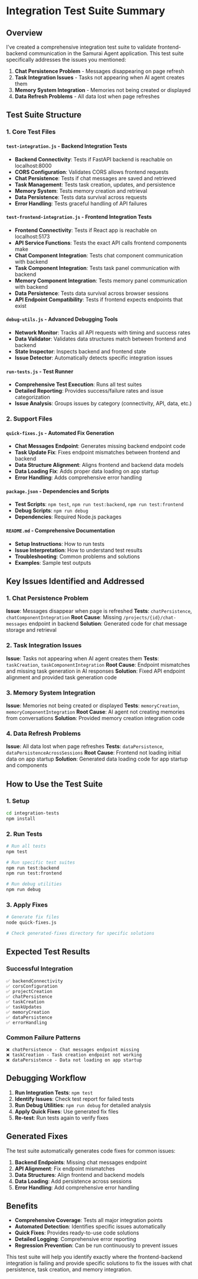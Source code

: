 # Integration Test Suite Summary

## Overview

I've created a comprehensive integration test suite to validate frontend-backend communication in the Samurai Agent application. This test suite specifically addresses the issues you mentioned:

1. **Chat Persistence Problem** - Messages disappearing on page refresh
2. **Task Integration Issues** - Tasks not appearing when AI agent creates them
3. **Memory System Integration** - Memories not being created or displayed
4. **Data Refresh Problems** - All data lost when page refreshes

## Test Suite Structure

### 1. Core Test Files

#### `test-integration.js` - Backend Integration Tests
- **Backend Connectivity**: Tests if FastAPI backend is reachable on localhost:8000
- **CORS Configuration**: Validates CORS allows frontend requests
- **Chat Persistence**: Tests if chat messages are saved and retrieved
- **Task Management**: Tests task creation, updates, and persistence
- **Memory System**: Tests memory creation and retrieval
- **Data Persistence**: Tests data survival across requests
- **Error Handling**: Tests graceful handling of API failures

#### `test-frontend-integration.js` - Frontend Integration Tests
- **Frontend Connectivity**: Tests if React app is reachable on localhost:5173
- **API Service Functions**: Tests the exact API calls frontend components make
- **Chat Component Integration**: Tests chat component communication with backend
- **Task Component Integration**: Tests task panel communication with backend
- **Memory Component Integration**: Tests memory panel communication with backend
- **Data Persistence**: Tests data survival across browser sessions
- **API Endpoint Compatibility**: Tests if frontend expects endpoints that exist

#### `debug-utils.js` - Advanced Debugging Tools
- **Network Monitor**: Tracks all API requests with timing and success rates
- **Data Validator**: Validates data structures match between frontend and backend
- **State Inspector**: Inspects backend and frontend state
- **Issue Detector**: Automatically detects specific integration issues

#### `run-tests.js` - Test Runner
- **Comprehensive Test Execution**: Runs all test suites
- **Detailed Reporting**: Provides success/failure rates and issue categorization
- **Issue Analysis**: Groups issues by category (connectivity, API, data, etc.)

### 2. Support Files

#### `quick-fixes.js` - Automated Fix Generation
- **Chat Messages Endpoint**: Generates missing backend endpoint code
- **Task Update Fix**: Fixes endpoint mismatches between frontend and backend
- **Data Structure Alignment**: Aligns frontend and backend data models
- **Data Loading Fix**: Adds proper data loading on app startup
- **Error Handling**: Adds comprehensive error handling

#### `package.json` - Dependencies and Scripts
- **Test Scripts**: `npm test`, `npm run test:backend`, `npm run test:frontend`
- **Debug Scripts**: `npm run debug`
- **Dependencies**: Required Node.js packages

#### `README.md` - Comprehensive Documentation
- **Setup Instructions**: How to run tests
- **Issue Interpretation**: How to understand test results
- **Troubleshooting**: Common problems and solutions
- **Examples**: Sample test outputs

## Key Issues Identified and Addressed

### 1. Chat Persistence Problem
**Issue**: Messages disappear when page is refreshed
**Tests**: `chatPersistence`, `chatComponentIntegration`
**Root Cause**: Missing `/projects/{id}/chat-messages` endpoint in backend
**Solution**: Generated code for chat message storage and retrieval

### 2. Task Integration Issues
**Issue**: Tasks not appearing when AI agent creates them
**Tests**: `taskCreation`, `taskComponentIntegration`
**Root Cause**: Endpoint mismatches and missing task generation in AI responses
**Solution**: Fixed API endpoint alignment and provided task generation code

### 3. Memory System Integration
**Issue**: Memories not being created or displayed
**Tests**: `memoryCreation`, `memoryComponentIntegration`
**Root Cause**: AI agent not creating memories from conversations
**Solution**: Provided memory creation integration code

### 4. Data Refresh Problems
**Issue**: All data lost when page refreshes
**Tests**: `dataPersistence`, `dataPersistenceAcrossSessions`
**Root Cause**: Frontend not loading initial data on app startup
**Solution**: Generated data loading code for app startup and components

## How to Use the Test Suite

### 1. Setup
```bash
cd integration-tests
npm install
```

### 2. Run Tests
```bash
# Run all tests
npm test

# Run specific test suites
npm run test:backend
npm run test:frontend

# Run debug utilities
npm run debug
```

### 3. Apply Fixes
```bash
# Generate fix files
node quick-fixes.js

# Check generated-fixes directory for specific solutions
```

## Expected Test Results

### Successful Integration
```
✅ backendConnectivity
✅ corsConfiguration
✅ projectCreation
✅ chatPersistence
✅ taskCreation
✅ taskUpdates
✅ memoryCreation
✅ dataPersistence
✅ errorHandling
```

### Common Failure Patterns
```
❌ chatPersistence - Chat messages endpoint missing
❌ taskCreation - Task creation endpoint not working
❌ dataPersistence - Data not loading on app startup
```

## Debugging Workflow

1. **Run Integration Tests**: `npm test`
2. **Identify Issues**: Check test report for failed tests
3. **Run Debug Utilities**: `npm run debug` for detailed analysis
4. **Apply Quick Fixes**: Use generated fix files
5. **Re-test**: Run tests again to verify fixes

## Generated Fixes

The test suite automatically generates code fixes for common issues:

1. **Backend Endpoints**: Missing chat messages endpoint
2. **API Alignment**: Fix endpoint mismatches
3. **Data Structures**: Align frontend and backend models
4. **Data Loading**: Add persistence across sessions
5. **Error Handling**: Add comprehensive error handling

## Benefits

- **Comprehensive Coverage**: Tests all major integration points
- **Automated Detection**: Identifies specific issues automatically
- **Quick Fixes**: Provides ready-to-use code solutions
- **Detailed Logging**: Comprehensive error reporting
- **Regression Prevention**: Can be run continuously to prevent issues

This test suite will help you identify exactly where the frontend-backend integration is failing and provide specific solutions to fix the issues with chat persistence, task creation, and memory integration. 